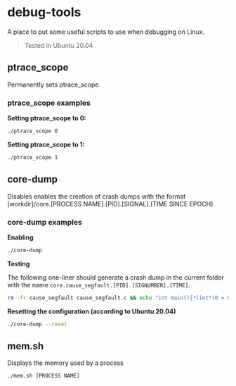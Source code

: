 # debug-tools

A place to put some useful scripts to use when debugging on Linux.

> Tested in Ubuntu 20.04

## ptrace_scope

Permanently sets ptrace_scope.

### ptrace_scope examples

**Setting ptrace_scope to 0:**

``` bash
./ptrace_scope 0
```

**Setting ptrace_scope to 1:**

``` bash
./ptrace_scope 1
```

## core-dump

Disables enables the creation of crash dumps with the format [workdir]/core.[PROCESS NAME].[PID].[SIGNAL].[TIME SINCE EPOCH]

### core-dump examples

**Enabling**

``` bash
./core-dump 
```

**Testing**

The following one-liner should generate a crash dump in the current folder with the name `core.cause_segfault.[PID].[SIGNUMBER].[TIME]`.

``` bash
rm -fr cause_segfault cause_segfault.c && echo "int main(){*(int*)0 = 0;}" > cause_segfault.c && cc cause_segfault.c -o cause_segfault && ./cause_segfault ; rm cause_segfault cause_segfault.c
```

**Resetting the configuration (according to Ubuntu 20.04)**

``` bash
./core-dump --reset
```

## mem.sh

Displays the memory used by a process

``` bash
./mem.sh [PROCESS NAME]
```
